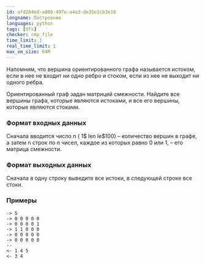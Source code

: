 ```yaml
---
id: afd284ed-a800-497e-a4a3-de35e2cb3e16
longname: Построение
languages: python
tags: [dfs]
checker: cmp_file
time_limit: 1
real_time_limit: 1
max_vm_size: 64M
---
```


Напомним, что вершина ориентированного графа называется истоком, если в нее не входит ни одно ребро и стоком, если из нее не выходит ни одного ребра.

Ориентированный граф задан матрицей смежности. Найдите все вершины графа, которые являются истоками, и все его вершины, которые являются стоками.

### Формат входных данных

Cначала вводится число n ( 1$ le$n$ le$100) – количество вершин в графе, а затем n строк по n чисел, каждое из которых равно 0 или 1, – его матрица смежности.

### Формат выходных данных

Сначала в одну строку выведите все истоки, в следующей строке все стоки.

### Примеры

```
-> 5
-> 0 0 0 0 0
-> 0 0 0 0 1
-> 1 1 0 0 0
-> 0 0 0 0 0
-> 0 0 0 0 0
--
<- 1 4 5
<- 3 4
```
